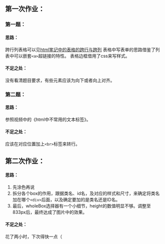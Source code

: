 ## 第一次作业：
### 第一题：
#### 思路：
跨行列表格可以见[html笔记中的表格的跨行与跨列](/html笔记整合/HTML笔记.md####（3）表格的跨行与跨列)
表格中写表单的思路借鉴了列表中可以嵌套`<a>`超链接的特性。
表格边框借用了css来写样式。
#### 不足之处：
没有看清题目要求，有些元素应该为向下或者向上对齐。
### 第二题：
#### 思路：
参照视频中的《html中不常用的文本标签》。
#### 不足之处：
应该在对应位置加上`<br>`标签来转行。

## 第二次作业：
#### 思路：
1. 先涂色再说
2. 拆分各个box的作用，跟据类名、id名，及对应的样式和尺寸，来确定将类名加在哪个`<div>`后面，以及确定要加的是类名还是ID名。
3. 最后，wholeBox选择器有一个小细节，height的数值明显不够。调整至833px后，最终达成了图片中的效果。
#### 不足之处：
花了两小时，下次得快一点（
